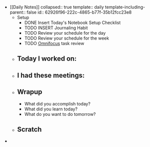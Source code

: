 - [[Daily Notes]]
  collapsed:: true
  template:: daily
  template-including-parent:: false
  id:: 62926f96-222c-4865-b77f-35b12fcc23e8
	- Setup
		- DONE Insert Today's Notebook Setup Checklist
		- TODO INSERT Journaling Habit
		- TODO Review your schedule for the day
		- TODO Review your schedule for the week
		- TODO [Omnifocus](omnifocus://) task review
	- ## Today I worked on:
	- ## I had these meetings:
	- ## Wrapup
		- What did you accomplish today?
		- What did you learn today?
		- What do you want to do tomorrow?
	- ## Scratch
-